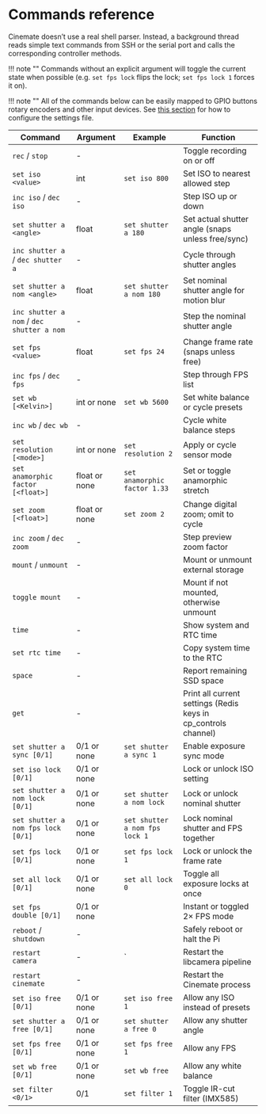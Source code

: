 # Commands reference

Cinemate doesn’t use a real shell parser. Instead, a background thread
reads simple text commands from SSH or the serial port and calls the
corresponding controller methods.

!!! note ""
     Commands without an explicit argument will toggle the current state when possible (e.g. `set fps lock` flips the lock; `set fps lock 1` forces it on).

!!! note ""
     All of the commands below can be easily mapped to GPIO buttons rotary encoders and other input devices. See [this section](settings-json.md) for how to configure the settings file.


| Command                                    | Argument        | Example                                 |  Function                                      |
|--------------------------------------------|-------------------|-----------------------------------------|-------------------------------------------------|
| `rec` / `stop`                             | -              |                                    | Toggle recording on or off                      |
| `set iso <value>`                          | int               | `set iso 800`                           | Set ISO to nearest allowed step                 |
| `inc iso` / `dec iso`                      | -              |                                | Step ISO up or down                             |
| `set shutter a <angle>`                    | float             | `set shutter a 180`                     | Set actual shutter angle (snaps unless free/sync)|
| `inc shutter a` / `dec shutter a`          | -              |                          | Cycle through shutter angles                    |
| `set shutter a nom <angle>`                | float             | `set shutter a nom 180`                 | Set nominal shutter angle for motion blur       |
| `inc shutter a nom` / `dec shutter a nom`  | -              |                      | Step the nominal shutter angle                  |
| `set fps <value>`                          | float             | `set fps 24`                            | Change frame rate (snaps unless free)           |
| `inc fps` / `dec fps`                      | -              |                                | Step through FPS list                           |
| `set wb [<Kelvin>]`                        | int or none       | `set wb 5600`                           | Set white balance or cycle presets              |
| `inc wb` / `dec wb`                        | -              |                                 | Cycle white balance steps                       |
| `set resolution [<mode>]`                  | int or none       | `set resolution 2`                      | Apply or cycle sensor mode                      |
| `set anamorphic factor [<float>]`          | float or none     | `set anamorphic factor 1.33`            | Set or toggle anamorphic stretch                |
| `set zoom [<float>]`                       | float or none     | `set zoom 2`                            | Change digital zoom; omit to cycle              |
| `inc zoom` / `dec zoom`                    | -              |                              | Step preview zoom factor                        |
| `mount` / `unmount`                        | -              |                                  | Mount or unmount external storage               |
| `toggle mount`                             | -              |                           | Mount if not mounted, otherwise unmount         |
| `time`                                     | -              |                                   | Show system and RTC time                        |
| `set rtc time`                             | -              |                           | Copy system time to the RTC                     |
| `space`                                    | -              |                                  | Report remaining SSD space                      |
| `get`                                      | -              |                                    | Print all current settings (Redis keys in cp_controls channel)                      |
| `set shutter a sync [0/1]`                 | 0/1 or none       | `set shutter a sync 1`                  | Enable exposure sync mode                       |
| `set iso lock [0/1]`                       | 0/1 or none       |                           | Lock or unlock ISO setting                      |
| `set shutter a nom lock [0/1]`             | 0/1 or none       | `set shutter a nom lock`                | Lock or unlock nominal shutter                  |
| `set shutter a nom fps lock [0/1]`         | 0/1 or none       | `set shutter a nom fps lock 1`          | Lock nominal shutter and FPS together           |
| `set fps lock [0/1]`                       | 0/1 or none       | `set fps lock 1`                        | Lock or unlock the frame rate                   |
| `set all lock [0/1]`                       | 0/1 or none       | `set all lock 0`                        | Toggle all exposure locks at once               |
| `set fps double [0/1]`                     | 0/1 or none       |                         | Instant or toggled 2× FPS mode                  |
| `reboot` / `shutdown`                      | -              |                                 | Safely reboot or halt the Pi                    |
| `restart camera`                           | -              | `                        | Restart the libcamera pipeline                  |
| `restart cinemate`                         | -              |                       | Restart the Cinemate process                    |
| `set iso free [0/1]`                       | 0/1 or none       | `set iso free 1`                        | Allow any ISO instead of presets                |
| `set shutter a free [0/1]`                 | 0/1 or none       | `set shutter a free 0`                  | Allow any shutter angle                         |
| `set fps free [0/1]`                       | 0/1 or none       | `set fps free 1`                        | Allow any FPS                                   |
| `set wb free [0/1]`                        | 0/1 or none       | `set wb free`                           | Allow any white balance                         |
| `set filter <0/1>`                         | 0/1               | `set filter 1`                          | Toggle IR-cut filter (IMX585)                   |


